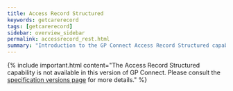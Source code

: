 ```yaml
---
title: Access Record Structured
keywords: getcarerecord
tags: [getcarerecord]
sidebar: overview_sidebar
permalink: accessrecord_rest.html
summary: "Introduction to the GP Connect Access Record Structured capability."
---
```


{% include important.html content="The Access Record Structured capability is not available in this version of GP Connect. Please consult the [specification versions page](https://developer.nhs.uk/gp-connect-specification-versions/) for more details." %}

